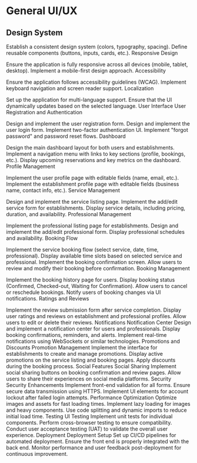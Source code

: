 # General UI/UX

## Design System

 Establish a consistent design system (colors, typography, spacing).
 Define reusable components (buttons, inputs, cards, etc.).
Responsive Design

 Ensure the application is fully responsive across all devices (mobile, tablet, desktop).
 Implement a mobile-first design approach.
Accessibility

 Ensure the application follows accessibility guidelines (WCAG).
 Implement keyboard navigation and screen reader support.
Localization

 Set up the application for multi-language support.
 Ensure that the UI dynamically updates based on the selected language.
User Interface
User Registration and Authentication

 Design and implement the user registration form.
 Design and implement the user login form.
 Implement two-factor authentication UI.
 Implement "forgot password" and password reset flows.
Dashboard

 Design the main dashboard layout for both users and establishments.
 Implement a navigation menu with links to key sections (profile, bookings, etc.).
 Display upcoming reservations and key metrics on the dashboard.
Profile Management

 Implement the user profile page with editable fields (name, email, etc.).
 Implement the establishment profile page with editable fields (business name, contact info, etc.).
Service Management

 Design and implement the service listing page.
 Implement the add/edit service form for establishments.
 Display service details, including pricing, duration, and availability.
Professional Management

 Implement the professional listing page for establishments.
 Design and implement the add/edit professional form.
 Display professional schedules and availability.
Booking Flow

 Implement the service booking flow (select service, date, time, professional).
 Display available time slots based on selected service and professional.
 Implement the booking confirmation screen.
 Allow users to review and modify their booking before confirmation.
Booking Management

 Implement the booking history page for users.
 Display booking status (Confirmed, Checked-out, Waiting for Confirmation).
 Allow users to cancel or reschedule bookings.
 Notify users of booking changes via UI notifications.
Ratings and Reviews

 Implement the review submission form after service completion.
 Display user ratings and reviews on establishment and professional profiles.
 Allow users to edit or delete their reviews.
Notifications
Notification Center
 Design and implement a notification center for users and professionals.
 Display booking confirmations, reminders, and alerts.
 Implement real-time notifications using WebSockets or similar technologies.
Promotions and Discounts
Promotion Management
 Implement the interface for establishments to create and manage promotions.
 Display active promotions on the service listing and booking pages.
 Apply discounts during the booking process.
Social Features
Social Sharing
 Implement social sharing buttons on booking confirmation and review pages.
 Allow users to share their experiences on social media platforms.
Security
Security Enhancements
 Implement front-end validation for all forms.
 Ensure secure data transmission using HTTPS.
 Implement UI elements for account lockout after failed login attempts.
Performance
Optimization
 Optimize images and assets for fast loading times.
 Implement lazy loading for images and heavy components.
 Use code splitting and dynamic imports to reduce initial load time.
Testing
UI Testing
 Implement unit tests for individual components.
 Perform cross-browser testing to ensure compatibility.
 Conduct user acceptance testing (UAT) to validate the overall user experience.
Deployment
Deployment Setup
 Set up CI/CD pipelines for automated deployment.
 Ensure the front end is properly integrated with the back end.
 Monitor performance and user feedback post-deployment for continuous improvement.
